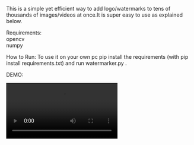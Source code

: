 This is a simple yet efficient way to add logo/watermarks to tens of thousands of images/videos at once.It is super easy to use as explained below.

Requirements:
<br/>
opencv
<br/>
numpy

How to Run:
To use it on your own pc pip install the requirements (with pip install requirements.txt) and run watermarker.py .


DEMO:


![Demo uses gif](demo/demo.avi)